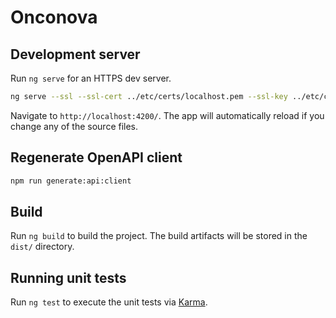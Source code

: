 # Onconova


## Development server

Run `ng serve` for an HTTPS dev server.
```bash 
ng serve --ssl --ssl-cert ../etc/certs/localhost.pem --ssl-key ../etc/certs/localhost-key.pem 
```
 Navigate to `http://localhost:4200/`. The app will automatically reload if you change any of the source files.

## Regenerate OpenAPI client

```bash
npm run generate:api:client
```

## Build

Run `ng build` to build the project. The build artifacts will be stored in the `dist/` directory.

## Running unit tests

Run `ng test` to execute the unit tests via [Karma](https://karma-runner.github.io).
